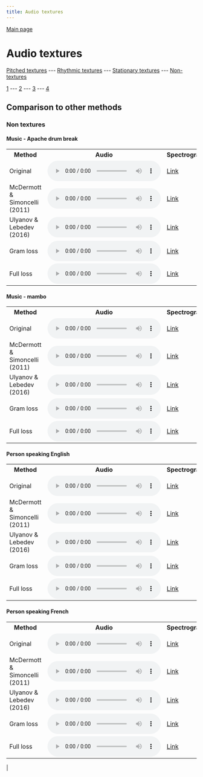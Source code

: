 ```yaml
---
title: Audio textures
---
```


[Main page](/README.md)

# Audio textures

[Pitched textures](/pitched_textures/1/index.md) --- [Rhythmic textures](/rhythmic_textures/1/index.md) --- [Stationary textures](/stationary_textures/1/index.md) --- [Non-textures](/non_textures/1/index.md)

[1](/non_textures/1/index.md) --- [2](/non_textures/2/index.md) --- [3](/non_textures/3/index.md) --- [4](/non_textures/4/index.md)

## Comparison to other methods

### Non textures

#### Music - Apache drum break

<center>
<table>

<tr>
  <th>Method</th>
  <th>Audio</th>
  <th>Spectrogram</th>
</tr>

<tr>
<td>Original</td>
<td>
  <audio controls>
    <source src="/assets/baselines/original/Music_-_Apache_drum_break.ogg">
    <source src="/assets/baselines/original/Music_-_Apache_drum_break.mp3">
    <source src="/assets/baselines/original/Music_-_Apache_drum_break.wav">
  </audio>
</td>
<td>
  <a href="/assets/baselines/original/Music_-_Apache_drum_break.png">Link</a>
</td>
</tr>

<tr>
<td>McDermott & Simoncelli (2011)</td>
<td>
  <audio controls>
    <source src="/assets/baselines/mcdermott/Music_-_Apache_drum_break.ogg">
    <source src="/assets/baselines/mcdermott/Music_-_Apache_drum_break.mp3">
    <source src="/assets/baselines/mcdermott/Music_-_Apache_drum_break.wav">
  </audio>
</td>
<td>
  <a href="/assets/baselines/mcdermott/Music_-_Apache_drum_break.png">Link</a>
</td>
</tr>

<tr>
<td>Ulyanov & Lebedev (2016)</td>
<td>
  <audio controls>
    <source src="/assets/baselines/ulyanov/Music_-_Apache_drum_break.ogg">
    <source src="/assets/baselines/ulyanov/Music_-_Apache_drum_break.mp3">
    <source src="/assets/baselines/ulyanov/Music_-_Apache_drum_break.wav">
  </audio>
</td>
<td>
  <a href="/assets/baselines/ulyanov/Music_-_Apache_drum_break.png">Link</a>
</td>
</tr>

<tr>
<td>Gram loss</td>
<td>
  <audio controls>
    <source src="/assets/baselines/gram/Music_-_Apache_drum_break.ogg">
    <source src="/assets/baselines/gram/Music_-_Apache_drum_break.mp3">
    <source src="/assets/baselines/gram/Music_-_Apache_drum_break.wav">
  </audio>
</td>
<td>
  <a href="/assets/baselines/gram/Music_-_Apache_drum_break.png">Link</a>
</td>
</tr>

<tr>
<td>Full loss</td>
<td>
  <audio controls>
    <source src="/assets/baselines/full_loss/Music_-_Apache_drum_break.ogg">
    <source src="/assets/baselines/full_loss/Music_-_Apache_drum_break.mp3">
    <source src="/assets/baselines/full_loss/Music_-_Apache_drum_break.wav">
  </audio>
</td>
<td>
  <a href="/assets/baselines/full_loss/Music_-_Apache_drum_break.png">Link</a>
</td>
</tr>

</table>
</center>

#### Music - mambo

<center>
<table>

<tr>
  <th>Method</th>
  <th>Audio</th>
  <th>Spectrogram</th>
</tr>

<tr>
<td>Original</td>
<td>
  <audio controls>
    <source src="/assets/baselines/original/Music_-_mambo.ogg">
    <source src="/assets/baselines/original/Music_-_mambo.mp3">
    <source src="/assets/baselines/original/Music_-_mambo.wav">
  </audio>
</td>
<td>
  <a href="/assets/baselines/original/Music_-_mambo.png">Link</a>
</td>
</tr>

<tr>
<td>McDermott & Simoncelli (2011)</td>
<td>
  <audio controls>
    <source src="/assets/baselines/mcdermott/Music_-_mambo.ogg">
    <source src="/assets/baselines/mcdermott/Music_-_mambo.mp3">
    <source src="/assets/baselines/mcdermott/Music_-_mambo.wav">
  </audio>
</td>
<td>
  <a href="/assets/baselines/mcdermott/Music_-_mambo.png">Link</a>
</td>
</tr>

<tr>
<td>Ulyanov & Lebedev (2016)</td>
<td>
  <audio controls>
    <source src="/assets/baselines/ulyanov/Music_-_mambo.ogg">
    <source src="/assets/baselines/ulyanov/Music_-_mambo.mp3">
    <source src="/assets/baselines/ulyanov/Music_-_mambo.wav">
  </audio>
</td>
<td>
  <a href="/assets/baselines/ulyanov/Music_-_mambo.png">Link</a>
</td>
</tr>

<tr>
<td>Gram loss</td>
<td>
  <audio controls>
    <source src="/assets/baselines/gram/Music_-_mambo.ogg">
    <source src="/assets/baselines/gram/Music_-_mambo.mp3">
    <source src="/assets/baselines/gram/Music_-_mambo.wav">
  </audio>
</td>
<td>
  <a href="/assets/baselines/gram/Music_-_mambo.png">Link</a>
</td>
</tr>

<tr>
<td>Full loss</td>
<td>
  <audio controls>
    <source src="/assets/baselines/full_loss/Music_-_mambo.ogg">
    <source src="/assets/baselines/full_loss/Music_-_mambo.mp3">
    <source src="/assets/baselines/full_loss/Music_-_mambo.wav">
  </audio>
</td>
<td>
  <a href="/assets/baselines/full_loss/Music_-_mambo.png">Link</a>
</td>
</tr>

</table>
</center>

#### Person speaking English

<center>
<table>

<tr>
  <th>Method</th>
  <th>Audio</th>
  <th>Spectrogram</th>
</tr>

<tr>
<td>Original</td>
<td>
  <audio controls>
    <source src="/assets/baselines/original/Person_speaking_English.ogg">
    <source src="/assets/baselines/original/Person_speaking_English.mp3">
    <source src="/assets/baselines/original/Person_speaking_English.wav">
  </audio>
</td>
<td>
  <a href="/assets/baselines/original/Person_speaking_English.png">Link</a>
</td>
</tr>

<tr>
<td>McDermott & Simoncelli (2011)</td>
<td>
  <audio controls>
    <source src="/assets/baselines/mcdermott/Person_speaking_English.ogg">
    <source src="/assets/baselines/mcdermott/Person_speaking_English.mp3">
    <source src="/assets/baselines/mcdermott/Person_speaking_English.wav">
  </audio>
</td>
<td>
  <a href="/assets/baselines/mcdermott/Person_speaking_English.png">Link</a>
</td>
</tr>

<tr>
<td>Ulyanov & Lebedev (2016)</td>
<td>
  <audio controls>
    <source src="/assets/baselines/ulyanov/Person_speaking_English.ogg">
    <source src="/assets/baselines/ulyanov/Person_speaking_English.mp3">
    <source src="/assets/baselines/ulyanov/Person_speaking_English.wav">
  </audio>
</td>
<td>
  <a href="/assets/baselines/ulyanov/Person_speaking_English.png">Link</a>
</td>
</tr>

<tr>
<td>Gram loss</td>
<td>
  <audio controls>
    <source src="/assets/baselines/gram/Person_speaking_English.ogg">
    <source src="/assets/baselines/gram/Person_speaking_English.mp3">
    <source src="/assets/baselines/gram/Person_speaking_English.wav">
  </audio>
</td>
<td>
  <a href="/assets/baselines/gram/Person_speaking_English.png">Link</a>
</td>
</tr>

<tr>
<td>Full loss</td>
<td>
  <audio controls>
    <source src="/assets/baselines/full_loss/Person_speaking_English.ogg">
    <source src="/assets/baselines/full_loss/Person_speaking_English.mp3">
    <source src="/assets/baselines/full_loss/Person_speaking_English.wav">
  </audio>
</td>
<td>
  <a href="/assets/baselines/full_loss/Person_speaking_English.png">Link</a>
</td>
</tr>

</table>
</center>

#### Person speaking French

<center>
<table>

<tr>
  <th>Method</th>
  <th>Audio</th>
  <th>Spectrogram</th>
</tr>

<tr>
<td>Original</td>
<td>
  <audio controls>
    <source src="/assets/baselines/original/Person_speaking_French.ogg">
    <source src="/assets/baselines/original/Person_speaking_French.mp3">
    <source src="/assets/baselines/original/Person_speaking_French.wav">
  </audio>
</td>
<td>
  <a href="/assets/baselines/original/Person_speaking_French.png">Link</a>
</td>
</tr>

<tr>
<td>McDermott & Simoncelli (2011)</td>
<td>
  <audio controls>
    <source src="/assets/baselines/mcdermott/Person_speaking_French.ogg">
    <source src="/assets/baselines/mcdermott/Person_speaking_French.mp3">
    <source src="/assets/baselines/mcdermott/Person_speaking_French.wav">
  </audio>
</td>
<td>
  <a href="/assets/baselines/mcdermott/Person_speaking_French.png">Link</a>
</td>
</tr>

<tr>
<td>Ulyanov & Lebedev (2016)</td>
<td>
  <audio controls>
    <source src="/assets/baselines/ulyanov/Person_speaking_French.ogg">
    <source src="/assets/baselines/ulyanov/Person_speaking_French.mp3">
    <source src="/assets/baselines/ulyanov/Person_speaking_French.wav">
  </audio>
</td>
<td>
  <a href="/assets/baselines/ulyanov/Person_speaking_French.png">Link</a>
</td>
</tr>

<tr>
<td>Gram loss</td>
<td>
  <audio controls>
    <source src="/assets/baselines/gram/Person_speaking_French.ogg">
    <source src="/assets/baselines/gram/Person_speaking_French.mp3">
    <source src="/assets/baselines/gram/Person_speaking_French.wav">
  </audio>
</td>
<td>
  <a href="/assets/baselines/gram/Person_speaking_French.png">Link</a>
</td>
</tr>

<tr>
<td>Full loss</td>
<td>
  <audio controls>
    <source src="/assets/baselines/full_loss/Person_speaking_French.ogg">
    <source src="/assets/baselines/full_loss/Person_speaking_French.mp3">
    <source src="/assets/baselines/full_loss/Person_speaking_French.wav">
  </audio>
</td>
<td>
  <a href="/assets/baselines/full_loss/Person_speaking_French.png">Link</a>
</td>
</tr>

</table>
</center>

 | 